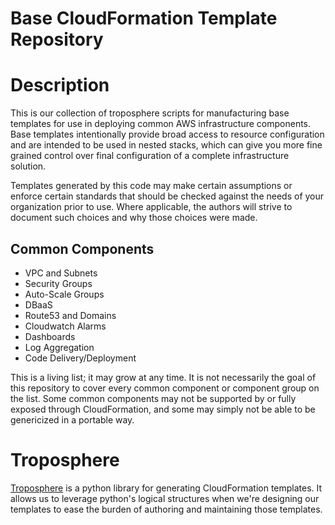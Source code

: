 # Base CloudFormation Template Repository

# Description

This is our collection of troposphere scripts for manufacturing base templates
for use in deploying common AWS infrastructure components. Base templates
intentionally provide broad access to resource configuration and are intended to
be used in nested stacks, which can give you more fine grained control over
final configuration of a complete infrastructure solution.

Templates generated by this code may make certain assumptions or enforce certain
standards that should be checked against the needs of your organization prior to
use. Where applicable, the authors will strive to document such choices and why
those choices were made.

## Common Components

- VPC and Subnets
- Security Groups
- Auto-Scale Groups
- DBaaS
- Route53 and Domains
- Cloudwatch Alarms
- Dashboards
- Log Aggregation
- Code Delivery/Deployment

This is a living list; it may grow at any time. It is not necessarily the goal
of this repository to cover every common component or component group on the
list. Some common components may not be supported by or fully exposed through
CloudFormation, and some may simply not be able to be genericized in a portable
way.

# Troposphere

[Troposphere](https://github.com/cloudtools/troposphere) is a python library for
generating CloudFormation templates. It allows us to leverage python's logical
structures when we're designing our templates to ease the burden of authoring
and maintaining those templates.
